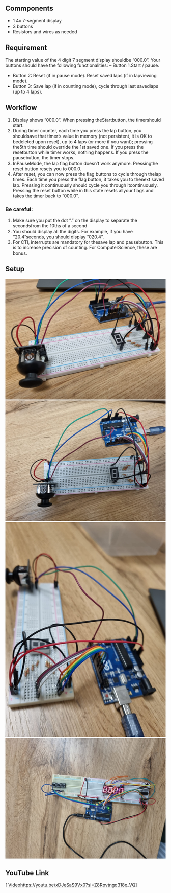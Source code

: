 ## Commponents
- 1 4x 7-segment display
- 3 buttons
- Resistors and wires as needed

## Requirement
The starting value of the 4 digit 7 segment display shouldbe ”000.0”.  Your buttons should have the following functionalities:
–  Button 1.Start / pause. 
-  Button 2:   Reset  (if  in  pause  mode).   Reset  saved  laps  (if  in  lapviewing mode).
-  Button 3:  Save lap (if in counting mode), cycle through last savedlaps (up to 4 laps).
## Workflow
1.  Display shows ”000.0”.  When pressing theStartbutton, the timershould start.
2.   During timer counter, each time you press the lap button, you shouldsave  that  timer’s  value  in  memory  (not  persistent,  it  is  OK  to  bedeleted upon reset), up to 4 laps (or more if you want); pressing the5th  time  should  override  the  1st  saved  one.   If  you  press  the  resetbutton while timer works, nothing happens.  If you press the pausebutton, the timer stops.
3.  InPauseMode, the lap flag button doesn’t work anymore.  Pressingthe reset button resets you to 000.0.
4.  After reset, you can now press the flag buttons to cycle through thelap times.  Each time you press the flag button, it takes you to thenext saved lap.  Pressing it continuously should cycle you through itcontinuously.  Pressing the reset button while in this state resets allyour flags and takes the timer back to ”000.0”.

### Be careful:
1.  Make sure you put the dot ”.” on the display to separate the secondsfrom the 10ths of a second
2.  You should display all the digits.  For example,  if you have ”20.4”seconds, you should display ”020.4”.
3.  For  CTI,  interrupts  are  mandatory  for  thesave  lap  and  pausebutton.   This  is  to  increase  precision  of  counting.   For  ComputerScience, these are bonus.


## Setup
![first photo](1.jpg)
![second photo](2.jpg)
![third photo](3.jpg)
![fourth photo](4.jpg)


## YouTube Link
 [ [Video](https://youtu.be/xDJeSaS9Vx0?si=Z8Rpvtngq318q_VQ)https://youtu.be/xDJeSaS9Vx0?si=Z8Rpvtngq318q_VQ]
